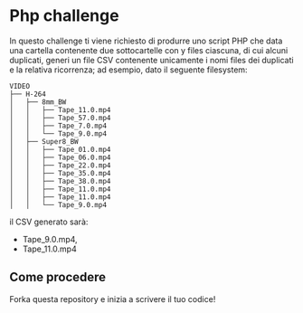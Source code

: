 # Php challenge

In questo challenge ti viene richiesto di produrre uno script PHP che data una cartella contenente due sottocartelle con y files ciascuna, di cui alcuni duplicati, generi un file CSV contenente unicamente i nomi files dei duplicati e la relativa ricorrenza; ad esempio, dato il seguente filesystem:
```
VIDEO
├── H-264
│   ├── 8mm_BW
│   │   ├── Tape_11.0.mp4
│   │   ├── Tape_57.0.mp4
│   │   ├── Tape_7.0.mp4
│   │   └── Tape_9.0.mp4
│   ├── Super8_BW
│   │   ├── Tape_01.0.mp4
│   │   ├── Tape_06.0.mp4
│   │   ├── Tape_22.0.mp4
│   │   ├── Tape_35.0.mp4
│   │   ├── Tape_38.0.mp4
│   │   ├── Tape_11.0.mp4
│   │   ├── Tape_11.0.mp4
│   │   └── Tape_9.0.mp4       
```
il CSV generato sarà:
* Tape_9.0.mp4,
* Tape_11.0.mp4

## Come procedere

Forka questa repository e inizia a scrivere il tuo codice!
